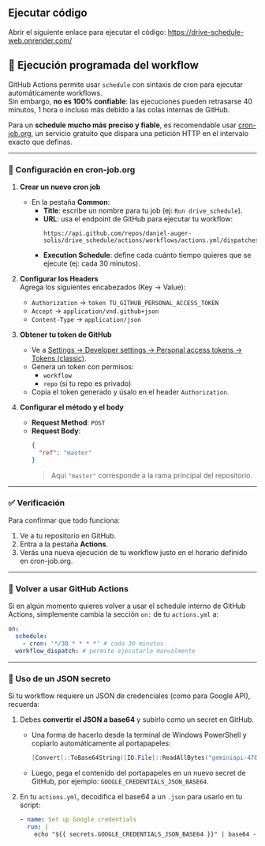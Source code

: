 ## Ejecutar código
Abrir el siguiente enlace para ejecutar el código: https://drive-schedule-web.onrender.com/

## 🚀 Ejecución programada del workflow

GitHub Actions permite usar `schedule` con sintaxis de cron para ejecutar automáticamente workflows.  
Sin embargo, **no es 100% confiable**: las ejecuciones pueden retrasarse 40 minutos, 1 hora o incluso más debido a las colas internas de GitHub.  

Para un **schedule mucho más preciso y fiable**, es recomendable usar [cron-job.org](https://cron-job.org), un servicio gratuito que dispara una petición HTTP en el intervalo exacto que definas.  

---

### 🔧 Configuración en cron-job.org

1. **Crear un nuevo cron job**  
   - En la pestaña **Common**:
     - **Title**: escribe un nombre para tu job (ej: `Run drive_schedule`).
     - **URL**: usa el endpoint de GitHub para ejecutar tu workflow:  
       ```
       https://api.github.com/repos/daniel-auger-solis/drive_schedule/actions/workflows/actions.yml/dispatches
       ```
     - **Execution Schedule**: define cada cuánto tiempo quieres que se ejecute (ej: cada 30 minutos).

2. **Configurar los Headers**  
   Agrega los siguientes encabezados (Key → Value):  
   - `Authorization` → `token TU_GITHUB_PERSONAL_ACCESS_TOKEN`  
   - `Accept` → `application/vnd.github+json`  
   - `Content-Type` → `application/json`

3. **Obtener tu token de GitHub**  
   - Ve a [Settings → Developer settings → Personal access tokens → Tokens (classic)](https://github.com/settings/tokens).  
   - Genera un token con permisos:
     - `workflow`
     - `repo` (si tu repo es privado)  
   - Copia el token generado y úsalo en el header `Authorization`.

4. **Configurar el método y el body**  
   - **Request Method**: `POST`  
   - **Request Body**:  
     ```json
     {
       "ref": "master"
     }
     ```
     > Aquí `"master"` corresponde a la rama principal del repositorio.

---

### ✅ Verificación

Para confirmar que todo funciona:  
1. Ve a tu repositorio en GitHub.  
2. Entra a la pestaña **Actions**.  
3. Verás una nueva ejecución de tu workflow justo en el horario definido en cron-job.org.  

---

### 🔄 Volver a usar GitHub Actions

Si en algún momento quieres volver a usar el schedule interno de GitHub Actions, simplemente cambia la sección `on:` de tu `actions.yml` a:

```yaml
on:
  schedule:
    - cron: '*/30 * * * *' # cada 30 minutos
  workflow_dispatch: # permite ejecutarlo manualmente
```

---

### 🔐 Uso de un JSON secreto

Si tu workflow requiere un JSON de credenciales (como para Google API), recuerda:  

1. Debes **convertir el JSON a base64** y subirlo como un secret en GitHub.  
   - Una forma de hacerlo desde la terminal de Windows PowerShell y copiarlo automáticamente al portapapeles:  
     ```powershell
     [Convert]::ToBase64String([IO.File]::ReadAllBytes("geminiapi-470823-262f80dddb02.json")) | clip
     ```
   - Luego, pega el contenido del portapapeles en un nuevo secret de GitHub, por ejemplo: `GOOGLE_CREDENTIALS_JSON_BASE64`.

2. En tu `actions.yml`, decodifica el base64 a un `.json` para usarlo en tu script:  
   ```yaml
   - name: Set up Google credentials
     run: |
       echo "${{ secrets.GOOGLE_CREDENTIALS_JSON_BASE64 }}" | base64 --decode > credentials.json
   ```

